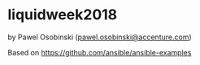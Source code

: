 # liquidweek2018




by Pawel Osobinski (pawel.osobinski@accenture.com)


Based on
https://github.com/ansible/ansible-examples
